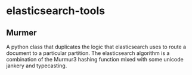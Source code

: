 # elasticsearch-tools

## Murmer

A python class that duplicates the logic that elasticsearch uses to route a document to a particular partition. The elasticsearch algorithm is a combination of the Murmur3 hashing function mixed with some unicode jankery and typecasting.

